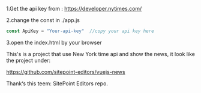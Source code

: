 1.Get the api key from :
https://developer.nytimes.com/

2.change the const in ./app.js
```javascript
const ApiKey = "Your-api-key"  //copy your api key here
```
3.open the index.html by your browser

This's is a project that use New York time api and show the news,
it look like the project under:

https://github.com/sitepoint-editors/vuejs-news

Thank‘s this teem: SitePoint Editors repo.